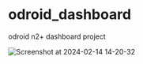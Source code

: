 # odroid_dashboard
odroid n2+ dashboard project

![Screenshot at 2024-02-14 14-20-32](https://github.com/ksm463/odroid_dashboard/assets/113885176/2f70396e-1a42-4a26-8489-727e97460ba2)
